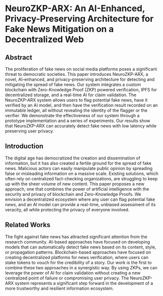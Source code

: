 # NeuroZKP-ARX: An AI-Enhanced, Privacy-Preserving Architecture for Fake News Mitigation on a Decentralized Web

## Abstract
The proliferation of fake news on social media platforms poses a significant threat to democratic societies. This paper introduces NeuroZKP-ARX, a novel, AI-enhanced, and privacy-preserving architecture for detecting and mitigating the spread of fake news. Our system integrates a custom blockchain with Zero-Knowledge Proof (ZKP) powered verification, IPFS for decentralized storage, and a real-time AI for claim validation. The NeuroZKP-ARX system allows users to flag potential fake news, have it verified by an AI model, and then have the verification result recorded on an immutable ledger, all without revealing the identity of the flagger or the verifier. We demonstrate the effectiveness of our system through a prototype implementation and a series of experiments. Our results show that NeuroZKP-ARX can accurately detect fake news with low latency while preserving user privacy.

## Introduction
The digital age has democratized the creation and dissemination of information, but it has also created a fertile ground for the spread of fake news. Malicious actors can easily manipulate public opinion by spreading false or misleading information on a massive scale. Existing solutions, which often rely on centralized fact-checking organizations, are struggling to keep up with the sheer volume of new content. This paper proposes a new approach, one that combines the power of artificial intelligence with the security and privacy of blockchain and Zero-Knowledge Proofs. We envision a decentralized ecosystem where any user can flag potential fake news, and an AI model can provide a real-time, unbiased assessment of its veracity, all while protecting the privacy of everyone involved.

## Related Works
The fight against fake news has attracted significant attention from the research community. AI-based approaches have focused on developing models that can automatically detect fake news based on its content, style, or propagation patterns. Blockchain-based approaches have focused on creating decentralized platforms for news verification, where users can stake tokens to vouch for the credibility of a story. Our work is the first to combine these two approaches in a synergistic way. By using ZKPs, we can leverage the power of AI for claim validation without creating a new centralized point of failure or compromising user privacy. The NeuroZKP-ARX system represents a significant step forward in the development of a more trustworthy and resilient information ecosystem.
